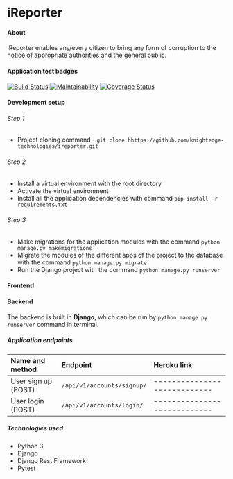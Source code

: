 # iReporter

#### About
iReporter enables any/every citizen to bring any form of corruption to the notice of appropriate authorities and the general public.

#### Application test badges
[![Build Status](https://travis-ci.org/knightedge-technologies/ireporter.svg?branch=develop)](https://travis-ci.org/knightedge-technologies/ireporter) [![Maintainability](https://api.codeclimate.com/v1/badges/fe7cf9e8af48aa9cefcc/maintainability)](https://codeclimate.com/github/knightedge-technologies/ireporter/maintainability) [![Coverage Status](https://coveralls.io/repos/github/knightedge-technologies/ireporter/badge.svg?branch=develop)](https://coveralls.io/github/knightedge-technologies/ireporter?branch=develop)

#### Development setup

###### Step 1
- Project cloning command - ``git clone hhttps://github.com/knightedge-technologies/ireporter.git``

###### Step 2
- Install a virtual environment with the root directory
- Activate the virtual environment
- Install all the application dependencies with command ``pip install -r requirements.txt``

###### Step 3
- Make migrations for the application modules with the command ``python manage.py makemigrations``
- Migrate the modules of the different apps of the project to the database with the command ``python manage.py migrate``
- Run the Django project with the command ``python manage.py runserver``

#### Frontend

#### Backend
The backend is built in **Django**, which can be run by `python manage.py runserver` command in terminal.

##### Application endpoints
| Name and method			 | Endpoint					    | Heroku link				   |
| :------------------------- | :--------------------------- | :--------------------------- |
| User sign up (POST)		 | `/api/v1/accounts/signup/`	| ---------------------------- |
| User login (POST)			 | `/api/v1/accounts/login/`	| ---------------------------- |

##### Technologies used
- Python 3
- Django
- Django Rest Framework
- Pytest

